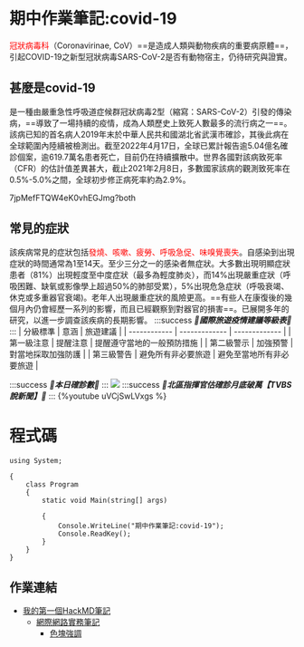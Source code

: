 # 期中作業筆記:covid-19
<font color=red>冠狀病毒科</font>（Coronavirinae, CoV）==是造成人類與動物疾病的重要病原體==，引起COVID-19之新型冠狀病毒SARS-CoV-2是否有動物宿主，仍待研究與證實。
## 甚麼是covid-19
是一種由嚴重急性呼吸道症候群冠狀病毒2型（縮寫：SARS-CoV-2）引發的傳染病，==導致了一場持續的疫情，成為人類歷史上致死人數最多的流行病之一==。該病已知的首名病人2019年末於中華人民共和國湖北省武漢市確診，其後此病在全球範圍內陸續被檢測出。截至2022年4月17日，全球已累計報告逾5.04億名確診個案，逾619.7萬名患者死亡，目前仍在持續擴散中。世界各國對該病致死率（CFR）的估計值差異甚大，截止2021年2月8日，多數國家該病的觀測致死率在0.5%-5.0%之間，全球初步修正病死率約為2.9%。

7jpMefFTQW4eK0vhEGJmg?both

## 常見的症狀
該疾病常見的症狀包括<font color=red>發燒、咳嗽、疲勞、呼吸急促、味嗅覺喪失</font>。自感染到出現症狀的時間通常為1至14天。至少三分之一的感染者無症狀。大多數出現明顯症狀患者（81%）出現輕度至中度症狀（最多為輕度肺炎），而14%出現嚴重症狀（呼吸困難、缺氧或影像學上超過50%的肺部受累），5%出現危急症狀（呼吸衰竭、休克或多重器官衰竭)。老年人出現嚴重症狀的風險更高。==有些人在康復後的幾個月內仍會經歷一系列的影響，而且已經觀察到對器官的損害==。已展開多年的研究，以進一步調查該疾病的長期影響。
:::success
***:green_heart:國際旅遊疫情建議等級表:green_heart:***
:::
| 分級標準 | 意涵 | 旅遊建議 |
| ------------ | ------------- | ------------- |
| 第一級注意 | 提醒注意 | 提醒遵守當地的一般預防措施 |
| 第二級警示 | 加強預警 | 對當地採取加強防護 |
| 第三級警告 | 避免所有非必要旅遊 | 避免至當地所有非必要旅遊 |

:::success
***:green_heart:本日確診數:green_heart:***
:::
![](https://i.imgur.com/z3CG37k.png)
:::success
***:green_heart:北區指揮官估確診月底破萬【TVBS說新聞】:green_heart:***
:::
{%youtube uVCjSwLVxgs %}

# 程式碼
```c#=
using System;

{
    class Program
    {
        static void Main(string[] args)

        {
            Console.WriteLine("期中作業筆記:covid-19");
            Console.ReadKey();
        }
    }
}

```
## 作業連結
- [我的第一個HackMD筆記](https://hackmd.io/@8Z7w3x_9RRa58yMpqOvPBg/H1fprkwZc)
    - [網際網路實務筆記](https://hackmd.io/2eHuKFP_SJCQ0XVCpNDsCQ)
        - [色塊強調](https://hackmd.io/537rzDExQguSzIHlcnzYIA)




